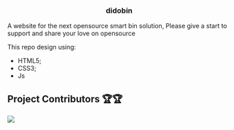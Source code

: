<h3 align="center">
  didobin
</h3>

A website for the next opensource smart bin solution, Please give a start to support and share your love on opensource

This repo design using:
-  HTML5;
-  CSS3;
-  Js

## Project Contributors 🏆🏆

<a href="https://github.com/devnullone/didobin/graphs/contributors">
<img src="https://contrib.rocks/image?repo=devnullone/didobin" />
